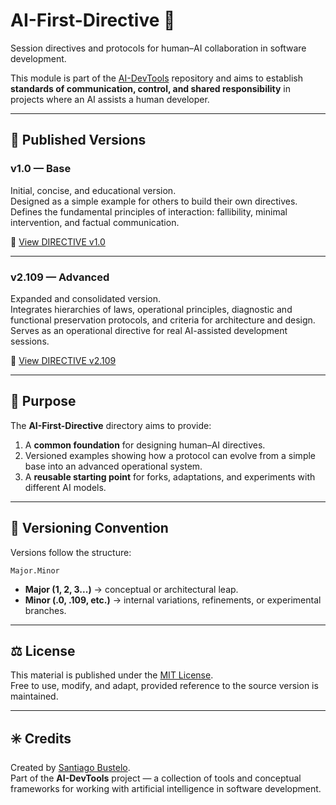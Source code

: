 # AI-First-Directive 🧭

Session directives and protocols for human–AI collaboration in software development.

This module is part of the [AI-DevTools](../README.md) repository and aims to establish **standards of communication, control, and shared responsibility** in projects where an AI assists a human developer.

---

## 📘 Published Versions

### **v1.0 — Base**
Initial, concise, and educational version.  
Designed as a simple example for others to build their own directives.  
Defines the fundamental principles of interaction: fallibility, minimal intervention, and factual communication.  

🔗 [View DIRECTIVE v1.0](./DIRECTIVE_v1.0.md)

---

### **v2.109 — Advanced**
Expanded and consolidated version.  
Integrates hierarchies of laws, operational principles, diagnostic and functional preservation protocols, and criteria for architecture and design.  
Serves as an operational directive for real AI-assisted development sessions.  

🔗 [View DIRECTIVE v2.109](./DIRECTIVE_v2.109.md)

---

## 🧩 Purpose

The **AI-First-Directive** directory aims to provide:

1. A **common foundation** for designing human–AI directives.  
2. Versioned examples showing how a protocol can evolve from a simple base into an advanced operational system.  
3. A **reusable starting point** for forks, adaptations, and experiments with different AI models.

---

## 📅 Versioning Convention

Versions follow the structure:

```
Major.Minor
```

- **Major (1, 2, 3...)** → conceptual or architectural leap.  
- **Minor (.0, .109, etc.)** → internal variations, refinements, or experimental branches.

---

## ⚖️ License

This material is published under the [MIT License](../LICENSE).  
Free to use, modify, and adapt, provided reference to the source version is maintained.

---

## ✳️ Credits

Created by [Santiago Bustelo](https://www.bustelo.com.ar/).  
Part of the **AI-DevTools** project — a collection of tools and conceptual frameworks for working with artificial intelligence in software development.